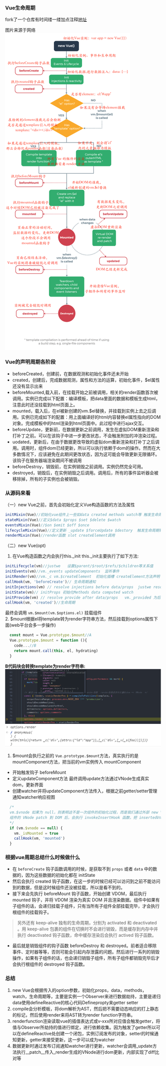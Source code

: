 ### Vue生命周期  

fork了一个仓库有时间缕一缕加点注释[地址](https://github.com/justwe7/vue)  

图片来源于网络
![生命周期](/static/vue-lifecycle.png)  


### Vue的声明周期各阶段
- beforeCreated，创建前，在数据观测和初始化事件还未开始
- created，创建后，完成数据观测，属性和方法的运算，初始化事件，$el属性还没有显示出来
- beforeMounted,载入前，在挂载开始之前被调用，相关的render函数首次被调用。实例已完成以下配置：编译模板，把data里面的数据和模板生成html，注意此时还没挂载到html页面上。
- mounted，载入后，在el被新创建的vm.$el替换，并挂载到实例上去之后调用。实例已完成如下的配置：用上面编译好的html内容替换el属性指向的DOM对象。完成模板中的html渲染到html页面中。此过程中进行ajax交互。
- beforeUpdate，更新前，在数据更新之前调用，发生在虚拟DOM重新渲染和打补丁之前。可以在该钩子中进一步更改状态，不会触发附加的冲渲染过程。
- uodated，更新后，在由于数据更改导致的虚拟dom重新渲染和打补丁之后调用。调用时，组件dom已经更新，所以可以执行依赖于dom的操作。然而在大多数情况下，应该避免在此期间更改状态，因为这可能会导致更新无限循环。该钩子在服务器端渲染期间不被调用
- beforeDestroy，销毁前，在实例销毁之前调用。实例仍然完全可用。
- destroyed，销毁后，在实例销毁之后调用。调用后，所有的事件监听器会被移除掉，所有的子实例也会被销毁。


### 从源码来看
（一）new Vue之前，首先会初始化定义Vue构造函数的方法及属性
```js
initMixin(Vue)//初始化vue组件上一些如data created methods watch等 触发生命周期钩子函数：beforeCreate created
stateMixin(Vue)//定义$data $props $set $delete $watch
eventsMixin(Vue)//$on $emit $off $once
lifecycleMixin(Vue)//定义更新 _update $forceUpdate $destory  触发生命周期钩子函数： 'beforeDestroy' , 'destroyed' , 'beforeMount' , 'beforeUpdate' ,'mounted', 'activated' , 'deactivated'
renderMixin(Vue)//render函数 slot createElement调用
```

（二）new Vue(opt)
1. 在Vue构造函数之内会执行this._init
this._init主要执行了如下方法:
```js
initLifecycle(vm)//justwe   设置$parent/$root/$refs/$children等关系值
initEvents(vm)//vm._events updateComponents  监听事件
initRender(vm)//vm._c vm.$createElement  初始化插槽 createElement方法声明
callHook(vm, 'beforeCreate')// 生命周期通知
initInjections(vm) // resolve injections before data/props  justwe resolveInject  defineReactive 注入数据依赖
initState(vm)// initProps 初始化Methods data computed watch 
initProvide(vm) // resolve provide after data/props   vm._provided 为后代提供数据
callHook(vm, 'created')//生命周期
```
最终会调用 `vm.$mount(vm.$options.el)` 挂载组件   
2. $mount根据el将template转为render字符串方法，然后挂载到options属性下面(web平台会多一步操作)
```js
  const mount = Vue.prototype.$mount//A
  Vue.prototype.$mount = function (){
    code...//B
    return mount.call(this, el, hydrating)
  }
```
**B代码块会转换template为render字符串:**    
![vue-render2](/static/vue-render2.png)
![vue-render1](/static/vue-render1.png)   

1. \$mount会执行之前的 `Vue.prototype.$mount`方法，真实执行的是mountComponent方法，把当前的vm实例传入
mountComponent
- 开始触发钩子 beforeMount
- 定义updateComponent方法 最终调用update方法通过VNode生成真实dom，更新界面
- 创建watcher并将updateComponent方法传入，根据之前getter/setter管理通知watcher响应视图
```js
  /* 
  vm.$vnode 如果为 null，则表明这不是一次组件的初始化过程，而是我们通过外部 new Vue 初始化过程。那么对于组件，它的 mounted 时机在哪儿呢？ 
  组件的 VNode patch 到 DOM 后，会执行 invokeInsertHook 函数，把 insertedVnodeQueue 里保存的钩子函数依次执行一遍，它的定义在 src/core/vdom/patch.js
  */
  if (vm.$vnode == null) {
    vm._isMounted = true
    callHook(vm, 'mounted')
  }
```

### 根据vue周期总结什么时候做什么
- 在 `beforeCreate` 钩子函数调用的时候，是获取不到 `props` 或者 `data` 中的数据的，因为这些数据的初始化都在 initState
- 然后会执行 created 钩子函数，在这一步的时候已经可以访问到之前不能访问到的数据，但是这时候组件还没被挂载，所以是看不到的。
- 接下来会先执行 beforeMount 钩子函数，开始创建 VDOM，最后执行 mounted 钩子，并将 VDOM 渲染为真实 DOM 并且渲染数据。组件中如果有子组件的话，会递归挂载子组件，只有当所有子组件全部挂载完毕，才会执行根组件的挂载钩子。
  
> 另外还有 keep-alive 独有的生命周期，分别为 activated 和 deactivated 。用 keep-alive 包裹的组件在切换时不会进行销毁，而是缓存到内存中并执行 deactivated 钩子函数，命中缓存渲染后会执行 actived 钩子函数。

- 最后就是销毁组件的钩子函数 beforeDestroy 和 destroyed。前者适合移除事件、定时器等等，否则可能会引起内存泄露的问题。然后进行一系列的销毁操作，如果有子组件的话，也会递归销毁子组件，所有子组件都销毁完毕后才会执行根组件的 destroyed 钩子函数。


### 总结

1. new Vue会根据传入的option参数，初始化props，data，methods，watch，生命周期等，主要是实例一个Observer来进行数据劫持，主要是递归data使用defineReactive的核心代码Definepropty来getter setter
2. compile会分析模板，将dom解析为AST，然后把不需要动态响应的打上静态的标记，然后使用render来将AST转为render function字符串。
3. renderfunction渲染读取vue的插值表达式或v-xxx所对应值会触发getter，将值与Observer所劫持的值进行绑定，进行依赖收集。因为触发了getter所以可以在defineReactive处创建一个闭包，实例订阅发布的对象，setter的时候通知更新，getter来接受更新，这一步可以成为watcher
4. 数据更新时通过发布订阅通知watcher进行更新，watcher会调用_update方法执行__patch__传入_render生成的VNode进行dom更新，内部实现了diff比对等
